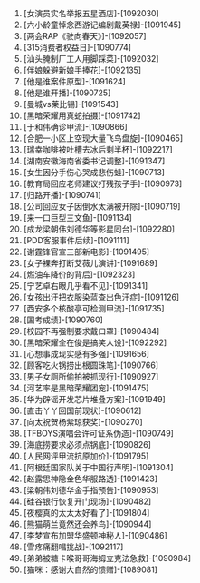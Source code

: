 
1. [女演员实名举报五星酒店]-[1092030]
1. [六小龄童悼念西游记编剧戴英禄]-[1091945]
1. [两会RAP《驶向春天》]-[1092057]
1. [315消费者权益日]-[1090774]
1. [汕头腌制厂工人用脚踩菜]-[1092032]
1. [伴娘躲避新娘手捧花]-[1092135]
1. [他是谁案件原型]-[1091624]
1. [他是谁开播]-[1090725]
1. [曼城vs莱比锡]-[1091543]
1. [黑暗荣耀用真蛇拍摄]-[1091742]
1. [于和伟确诊甲流]-[1090866]
1. [合肥一小区上空现大量飞鸟盘旋]-[1090465]
1. [瑞幸咖啡被吐槽去冰后剩半杯]-[1092217]
1. [湖南安徽海南省委书记调整]-[1091347]
1. [女生因分手伤心哭成悲伤蛙]-[1090713]
1. [教育局回应老师建议打残孩子手]-[1090973]
1. [归路开播]-[1090741]
1. [公司回应女子因倒水太满被开除]-[1090719]
1. [来一口巨型三文鱼]-[1091134]
1. [成龙梁朝伟刘德华等影星同台]-[1092280]
1. [PDD客服事件后续]-[1091111]
1. [谢霆锋官宣三部新电影]-[1091495]
1. [女子裸奔打断艾薇儿演讲]-[1091689]
1. [燃油车降价的背后]-[1092323]
1. [宁艺卓右眼几乎看不见]-[1091341]
1. [女孩出汗把衣服染蓝查出色汗症]-[1091126]
1. [西安多个核酸亭可检测甲流]-[1091735]
1. [国考成绩]-[1090760]
1. [校园不再强制要求戴口罩]-[1090484]
1. [黑暗荣耀全在俊是搞笑人设]-[1092292]
1. [心想事成现实感有多强]-[1091656]
1. [顾客吃火锅捞出根圆珠笔]-[1090766]
1. [男子女厕所偷拍被抓现行]-[1090927]
1. [河艺率是黑暗荣耀团宠]-[1091475]
1. [华为辟谣开发芯片堆叠方案]-[1091949]
1. [直击丫丫回国前现状]-[1090612]
1. [向太祝贺杨紫琼获奖]-[1090270]
1. [TFBOYS演唱会许可证系伪造]-[1090749]
1. [海底捞要求必须点锅底]-[1090826]
1. [人民网评甲流抗原加价]-[1091795]
1. [阿根廷国家队关于中国行声明]-[1091304]
1. [赵露思神隐金色华服路透]-[1091423]
1. [梁朝伟刘德华金手指预告]-[1090953]
1. [硅谷银行恢复开门现场]-[1090482]
1. [夜樱真的太太太好看了]-[1091804]
1. [熊猫萌兰竟然还会养鸟]-[1090944]
1. [李梦宣布加盟华盛顿神秘人]-[1090486]
1. [雪疼痛翻唱挑战]-[1092117]
1. [弟弟被糖卡喉哥哥海姆立克法急救]-[1090984]
1. [猫咪：感谢大自然的馈赠]-[1089081]